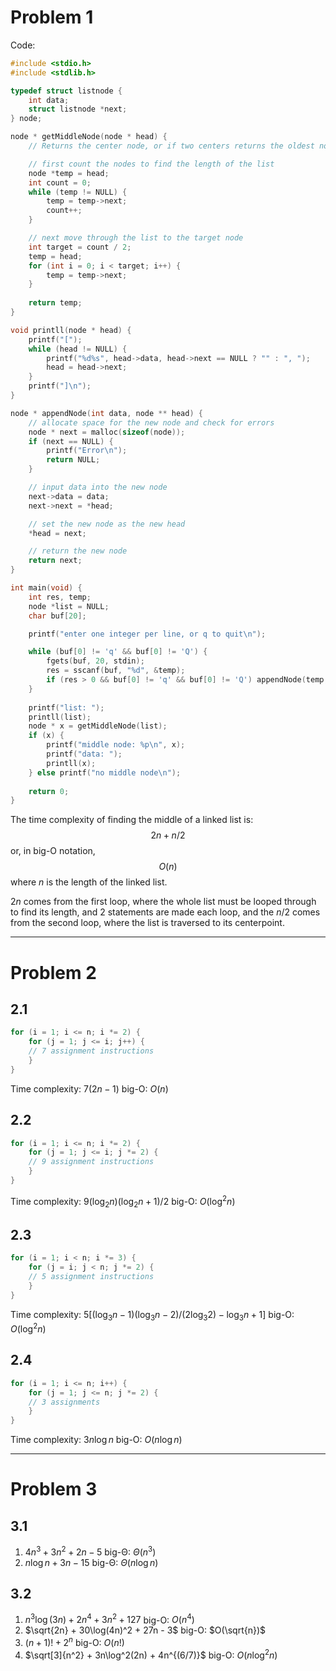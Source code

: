 # Problem 1
Code:
```C
#include <stdio.h>
#include <stdlib.h>

typedef struct listnode {
	int data;
	struct listnode *next;
} node;

node * getMiddleNode(node * head) {
	// Returns the center node, or if two centers returns the oldest node

	// first count the nodes to find the length of the list
	node *temp = head;
	int count = 0;
	while (temp != NULL) {
		temp = temp->next;
		count++;
	}

	// next move through the list to the target node
	int target = count / 2;
	temp = head;
	for (int i = 0; i < target; i++) {
		temp = temp->next;
	}
	
	return temp;
}

void printll(node * head) {
	printf("[");
	while (head != NULL) {
		printf("%d%s", head->data, head->next == NULL ? "" : ", ");
		head = head->next;	
	}
	printf("]\n");
}

node * appendNode(int data, node ** head) {
	// allocate space for the new node and check for errors
	node * next = malloc(sizeof(node));
	if (next == NULL) {
		printf("Error\n");
		return NULL;
	}

	// input data into the new node
	next->data = data;
	next->next = *head;

	// set the new node as the new head
	*head = next;

	// return the new node
	return next;
}

int main(void) {
	int res, temp;
	node *list = NULL;
	char buf[20];

	printf("enter one integer per line, or q to quit\n");

	while (buf[0] != 'q' && buf[0] != 'Q') {
		fgets(buf, 20, stdin);
		res = sscanf(buf, "%d", &temp);
		if (res > 0 && buf[0] != 'q' && buf[0] != 'Q') appendNode(temp, &list);
	}
	
	printf("list: ");
	printll(list);
	node * x = getMiddleNode(list);
	if (x) {
		printf("middle node: %p\n", x);
		printf("data: ");
		printll(x);
	} else printf("no middle node\n");
	
	return 0;
}
```

The time complexity of finding the middle of a linked list is:
$$2n + n/2$$
or, in big-O notation,
$$O(n)$$
where $n$ is the length of the linked list.

$2n$ comes from the first loop, where the whole list must be looped through to find its length, and 2 statements are made each loop, and the $n/2$ comes from the second loop, where the list is traversed to its centerpoint.

---
# Problem 2
## 2.1
```c
for (i = 1; i <= n; i *= 2) {
	for (j = 1; j <= i; j++) {
	// 7 assignment instructions
	}
}
```
Time complexity: $7(2n-1)$
big-O: $O(n)$

## 2.2
```c
for (i = 1; i <= n; i *= 2) {
	for (j = 1; j <= i; j *= 2) {
	// 9 assignment instructions
	}
}
```
Time complexity: $9(\log_2 n)(\log_2 n + 1)/2$
big-O: $O(\log^2 n)$

## 2.3
```c
for (i = 1; i < n; i *= 3) {
	for (j = i; j < n; j *= 2) {
	// 5 assignment instructions
	}
}
```
Time complexity: $5[(\log_3 n - 1)(\log_3 n - 2)/(2\log_3 2) - \log_3 n + 1]$
big-O: $O(\log^2 n)$

## 2.4
```c
for (i = 1; i <= n; i++) {
	for (j = 1; j <= n; j *= 2) {
	// 3 assignments
	}
}
```
Time complexity: $3n\log n$
big-O: $O(n\log n)$

---
# Problem 3
## 3.1
1) $4n^3 + 3n^2 + 2n - 5$
	big-Θ: $Θ(n^3)$
2) $n\log n + 3n - 15$
	big-Θ: $Θ(n\log n)$
## 3.2
1) $n^3\log(3n) + 2n^4 + 3n^2 + 127$
	big-O: $O(n^4)$
2) $\sqrt{2n} + 30\log(4n)^2 + 27n - 3$
	big-O: $O(\sqrt{n})$
3) $(n+1)! + 2^n$
	big-O: $O(n!)$
4) $\sqrt[3]{n^2} + 3n\log^2(2n) + 4n^{(6/7)}$
	big-O: $O(n\log^2 n)$
	